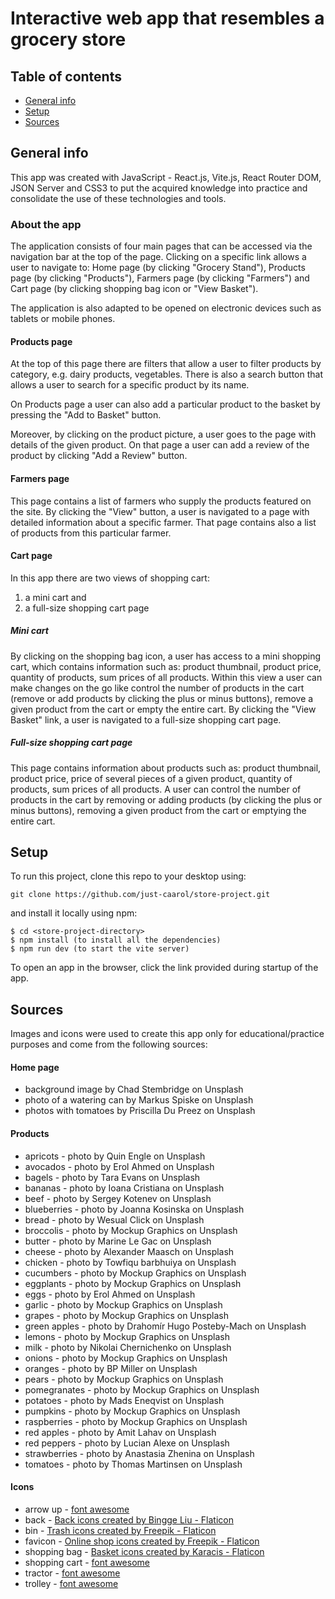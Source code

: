 # Interactive web app that resembles a grocery store

## Table of contents

- [General info](#general-info)
- [Setup](#setup)
- [Sources](#sources)

## General info

This app was created with JavaScript - React.js, Vite.js, React Router DOM, JSON Server and CSS3 to put the acquired knowledge into practice and consolidate the use of these technologies and tools.

### About the app

The application consists of four main pages that can be accessed via the navigation bar at the top of the page. Clicking on a specific link allows a user to navigate to: Home page (by clicking "Grocery Stand"), Products page (by clicking "Products"), Farmers page (by clicking "Farmers") and Cart page (by clicking shopping bag icon or "View Basket").

The application is also adapted to be opened on electronic devices such as tablets or mobile phones.

#### Products page

At the top of this page there are filters that allow a user to filter products by category, e.g. dairy products, vegetables. There is also a search button that allows a user to search for a specific product by its name.

On Products page a user can also add a particular product to the basket by pressing the "Add to Basket" button.

Moreover, by clicking on the product picture, a user goes to the page with details of the given product. On that page a user can add a review of the product by clicking "Add a Review" button.

#### Farmers page

This page contains a list of farmers who supply the products featured on the site.
By clicking the "View" button, a user is navigated to a page with detailed information about a specific farmer. That page contains also a list of products from this particular farmer.

#### Cart page

In this app there are two views of shopping cart:

1. a mini cart and
2. a full-size shopping cart page

##### Mini cart

By clicking on the shopping bag icon, a user has access to a mini shopping cart, which contains information such as: product thumbnail, product price, quantity of products, sum prices of all products.
Within this view a user can make changes on the go like control the number of products in the cart (remove or add products by clicking the plus or minus buttons), remove a given product from the cart or empty the entire cart.
By clicking the "View Basket" link, a user is navigated to a full-size shopping cart page.

##### Full-size shopping cart page

This page contains information about products such as: product thumbnail, product price, price of several pieces of a given product, quantity of products, sum prices of all products.
A user can control the number of products in the cart by removing or adding products (by clicking the plus or minus buttons), removing a given product from the cart or emptying the entire cart.

## Setup

To run this project, clone this repo to your desktop using:

```
git clone https://github.com/just-caarol/store-project.git
```

and install it locally using npm:

```
$ cd <store-project-directory>
$ npm install (to install all the dependencies)
$ npm run dev (to start the vite server)
```

To open an app in the browser, click the link provided during startup of the app.

## Sources

Images and icons were used to create this app only for educational/practice purposes and come from the following sources:

#### Home page

- background image by Chad Stembridge on Unsplash
- photo of a watering can by Markus Spiske on Unsplash
- photos with tomatoes by Priscilla Du Preez on Unsplash

#### Products

- apricots - photo by Quin Engle on Unsplash
- avocados - photo by Erol Ahmed on Unsplash
- bagels - photo by Tara Evans on Unsplash
- bananas - photo by Ioana Cristiana on Unsplash
- beef - photo by Sergey Kotenev on Unsplash
- blueberries - photo by Joanna Kosinska on Unsplash
- bread - photo by Wesual Click on Unsplash
- broccolis - photo by Mockup Graphics on Unsplash
- butter - photo by Marine Le Gac on Unsplash
- cheese - photo by Alexander Maasch on Unsplash
- chicken - photo by Towfiqu barbhuiya on Unsplash
- cucumbers - photo by Mockup Graphics on Unsplash
- eggplants - photo by Mockup Graphics on Unsplash
- eggs - photo by Erol Ahmed on Unsplash
- garlic - photo by Mockup Graphics on Unsplash
- grapes - photo by Mockup Graphics on Unsplash
- green apples - photo by Drahomír Hugo Posteby-Mach on Unsplash
- lemons - photo by Mockup Graphics on Unsplash
- milk - photo by Nikolai Chernichenko on Unsplash
- onions - photo by Mockup Graphics on Unsplash
- oranges - photo by BP Miller on Unsplash
- pears - photo by Mockup Graphics on Unsplash
- pomegranates - photo by Mockup Graphics on Unsplash
- potatoes - photo by Mads Eneqvist on Unsplash
- pumpkins - photo by Mockup Graphics on Unsplash
- raspberries - photo by Mockup Graphics on Unsplash
- red apples - photo by Amit Lahav on Unsplash
- red peppers - photo by Lucian Alexe on Unsplash
- strawberries - photo by Anastasia Zhenina on Unsplash
- tomatoes - photo by Thomas Martinsen on Unsplash

#### Icons

- arrow up - [font awesome](https://fontawesome.com/icons/angle-up?f=classic&s=solid)
- back - <a href="https://www.flaticon.com/free-icons/back" title="back icons">Back icons created by Bingge Liu - Flaticon</a>
- bin - <a href="https://www.flaticon.com/free-icons/trash" title="trash icons">Trash icons created by Freepik - Flaticon</a>
- favicon - <a href="https://www.flaticon.com/free-icons/online-shop" title="online shop icons">Online shop icons created by Freepik - Flaticon</a>
- shopping bag - <a href="https://www.flaticon.com/free-icons/basket" title="basket icons">Basket icons created by Karacis - Flaticon</a>
- shopping cart - [font awesome](https://fontawesome.com/icons/cart-shopping?f=classic&s=solid)
- tractor - [font awesome](https://fontawesome.com/icons/tractor?f=classic&s=solid)
- trolley - [font awesome](https://fontawesome.com/icons/dolly?f=classic&s=solid)
